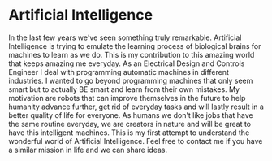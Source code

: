 # Artificial Intelligence
In the last few years we've seen something truly remarkable. Artificial Intelligence is trying to emulate the learning process of biological brains for machines to learn as we do. This is my contribution to this amazing world that keeps amazing me everyday. As an Electrical Design and Controls Engineer I deal with programming automatic machines in different industries. I wanted to go beyond programming machines that only seem smart but to actually BE smart and learn from their own mistakes. My motivation are robots that can improve themselves in the future to help humanity advance further, get rid of everyday tasks and will lastly result in a better quality of life for everyone. As humans we don't like jobs that have the same routine everyday, we are creators in nature and will be great to have this intelligent machines. This is my first attempt to understand the wonderful world of Artificial Intelligence. Feel free to contact me if you have a similar mission in life and we can share ideas.
